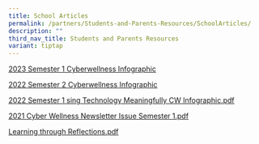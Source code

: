 ```yaml
---
title: School Articles
permalink: /partners/Students-and-Parents-Resources/SchoolArticles/
description: ""
third_nav_title: Students and Parents Resources
variant: tiptap
---
```

<p><a href="/files/2023%20infographic%20cyberwellness%20semester%201%20v1.pdf" rel="noopener noreferrer nofollow" target="_blank">2023 Semester 1 Cyberwellness Infographic</a></p><p><a href="/files/2022%20CW%20Infographic%20Term%203%20&amp;%204compressed.pdf" rel="noopener noreferrer nofollow" target="_blank">2022 Semester 2 Cyberwellness Infographic</a></p><p><a href="/files/Using%20Technology%20Meaningfully%20CW%20Infographic%20Sem%201%202022.pdf" rel="noopener noreferrer nofollow" target="_blank">2022 Semester 1 sing Technology Meaningfully CW Infographic.pdf</a></p><p><a href="/files/Cyber%20Wellness%20Newsletter%20Issue%202021%20Semester%201.pdf" rel="noopener noreferrer nofollow" target="_blank">2021 Cyber Wellness Newsletter Issue Semester 1.pdf</a></p><p><a href="/files/Learning%20through%20Reflections.pdf" rel="noopener noreferrer nofollow" target="_blank">Learning through Reflections.pdf</a></p>